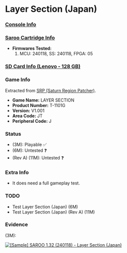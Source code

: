 # Layer Section (Japan)

### [Console Info](../../../../../Info/Consoles/VA13/README.md)

### [Saroo Cartridge Info](../../../../../Info/Cartridges/RetroGameParadiseStore/1.32F/README.md)

- <b>Firmwares Tested:</b>
  1. MCU: 240118, SS: 240118, FPGA: 05

### [SD Card Info (Lenovo - 128 GB)](../../../../../Info/SdCards/Lenovo/128GB/fat32/README.md)

### Game Info

Extracted from [SRP (Saturn Region Patcher)](https://segaxtreme.net/resources/saturn-region-patcher.81/download).

- <b>Game Name:</b> LAYER SECTION
- <b>Product Number:</b> T-1101G
- <b>Version:</b> V1.001
- <b>Area Code:</b> JT
- <b>Peripheral Code:</b> J

### Status

- (3M): Playable :white_check_mark:
- (6M): Untested :question:
- (Rev A) (11M): Untested :question:

### Extra Info

- It does need a full gameplay test.

### TODO

- Test Layer Section (Japan) (6M)
- Test Layer Section (Japan) (Rev A) (11M)

### Evidence

(3M):

[![[Sample] SAROO 1.32 (240118) - Layer Section (Japan)](https://img.youtube.com/vi/spVIry2yQu4/0.jpg)](https://www.youtube.com/watch?v=spVIry2yQu4)
